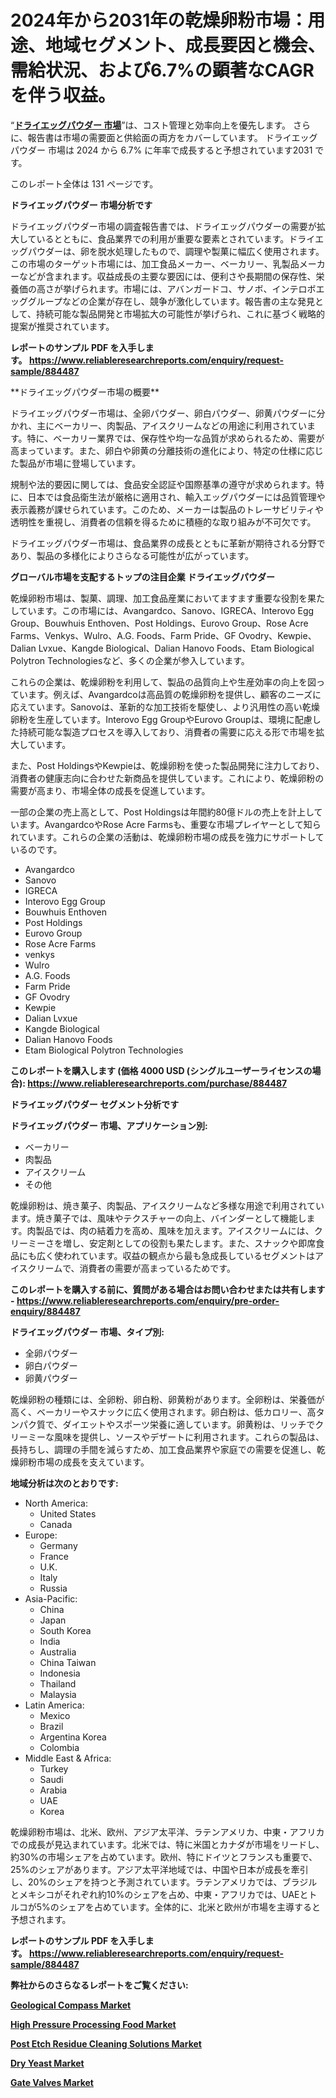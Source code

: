 <p><h1>2024年から2031年の乾燥卵粉市場：用途、地域セグメント、成長要因と機会、需給状況、および6.7%の顕著なCAGRを伴う収益。</h1></p><p>&ldquo;<strong><a href="https://www.reliableresearchreports.com/dried-egg-powder-r884487?utm_campaign=110&utm_medium=9&utm_source=Github&utm_content=ia&utm_term=17122024&utm_id=dried-egg-powder">ドライエッグパウダー 市場</a></strong>&rdquo;は、コスト管理と効率向上を優先します。 さらに、報告書は市場の需要面と供給面の両方をカバーしています。 ドライエッグパウダー 市場は 2024 から 6.7% に年率で成長すると予想されています2031 です。</p>
<p>このレポート全体は 131 ページです。</p>
<p><strong>ドライエッグパウダー 市場分析です</strong></p>
<p><p>ドライエッグパウダー市場の調査報告書では、ドライエッグパウダーの需要が拡大しているとともに、食品業界での利用が重要な要素とされています。ドライエッグパウダーは、卵を脱水処理したもので、調理や製菓に幅広く使用されます。この市場のターゲット市場には、加工食品メーカー、ベーカリー、乳製品メーカーなどが含まれます。収益成長の主要な要因には、便利さや長期間の保存性、栄養価の高さが挙げられます。市場には、アバンガードコ、サノボ、インテロボエッググループなどの企業が存在し、競争が激化しています。報告書の主な発見として、持続可能な製品開発と市場拡大の可能性が挙げられ、これに基づく戦略的提案が推奨されています。</p></p>
<p><strong>レポートのサンプル PDF を入手します。&nbsp;<a href="https://www.reliableresearchreports.com/enquiry/request-sample/884487?utm_campaign=110&utm_medium=9&utm_source=Github&utm_content=ia&utm_term=17122024&utm_id=dried-egg-powder">https://www.reliableresearchreports.com/enquiry/request-sample/884487</a></strong></p>
<p><p>**ドライエッグパウダー市場の概要**</p><p>ドライエッグパウダー市場は、全卵パウダー、卵白パウダー、卵黄パウダーに分かれ、主にベーカリー、肉製品、アイスクリームなどの用途に利用されています。特に、ベーカリー業界では、保存性や均一な品質が求められるため、需要が高まっています。また、卵白や卵黄の分離技術の進化により、特定の仕様に応じた製品が市場に登場しています。</p><p>規制や法的要因に関しては、食品安全認証や国際基準の遵守が求められます。特に、日本では食品衛生法が厳格に適用され、輸入エッグパウダーには品質管理や表示義務が課せられています。このため、メーカーは製品のトレーサビリティや透明性を重視し、消費者の信頼を得るために積極的な取り組みが不可欠です。</p><p>ドライエッグパウダー市場は、食品業界の成長とともに革新が期待される分野であり、製品の多様化によりさらなる可能性が広がっています。</p></p>
<p><strong>グローバル市場を支配するトップの注目企業 ドライエッグパウダー</strong></p>
<p><p>乾燥卵粉市場は、製菓、調理、加工食品産業においてますます重要な役割を果たしています。この市場には、Avangardco、Sanovo、IGRECA、Interovo Egg Group、Bouwhuis Enthoven、Post Holdings、Eurovo Group、Rose Acre Farms、Venkys、Wulro、A.G. Foods、Farm Pride、GF Ovodry、Kewpie、Dalian Lvxue、Kangde Biological、Dalian Hanovo Foods、Etam Biological Polytron Technologiesなど、多くの企業が参入しています。</p><p>これらの企業は、乾燥卵粉を利用して、製品の品質向上や生産効率の向上を図っています。例えば、Avangardcoは高品質の乾燥卵粉を提供し、顧客のニーズに応えています。Sanovoは、革新的な加工技術を駆使し、より汎用性の高い乾燥卵粉を生産しています。Interovo Egg GroupやEurovo Groupは、環境に配慮した持続可能な製造プロセスを導入しており、消費者の需要に応える形で市場を拡大しています。</p><p>また、Post HoldingsやKewpieは、乾燥卵粉を使った製品開発に注力しており、消費者の健康志向に合わせた新商品を提供しています。これにより、乾燥卵粉の需要が高まり、市場全体の成長を促進しています。</p><p>一部の企業の売上高として、Post Holdingsは年間約80億ドルの売上を計上しています。AvangardcoやRose Acre Farmsも、重要な市場プレイヤーとして知られています。これらの企業の活動は、乾燥卵粉市場の成長を強力にサポートしているのです。</p></p>
<p><ul><li>Avangardco</li><li>Sanovo</li><li>IGRECA</li><li>Interovo Egg Group</li><li>Bouwhuis Enthoven</li><li>Post Holdings</li><li>Eurovo Group</li><li>Rose Acre Farms</li><li>venkys</li><li>Wulro</li><li>A.G. Foods</li><li>Farm Pride</li><li>GF Ovodry</li><li>Kewpie</li><li>Dalian Lvxue</li><li>Kangde Biological</li><li>Dalian Hanovo Foods</li><li>Etam Biological Polytron Technologies</li></ul></p>
<p><strong>このレポートを購入します (価格 4000 USD (シングルユーザーライセンスの場合):&nbsp;<a href="https://www.reliableresearchreports.com/purchase/884487?utm_campaign=110&utm_medium=9&utm_source=Github&utm_content=ia&utm_term=17122024&utm_id=dried-egg-powder">https://www.reliableresearchreports.com/purchase/884487</a></strong></p>
<p><strong>ドライエッグパウダー セグメント分析です</strong></p>
<p><strong>ドライエッグパウダー 市場、アプリケーション別:</strong></p>
<p><ul><li>ベーカリー</li><li>肉製品</li><li>アイスクリーム</li><li>その他</li></ul></p>
<p><p>乾燥卵粉は、焼き菓子、肉製品、アイスクリームなど多様な用途で利用されています。焼き菓子では、風味やテクスチャーの向上、バインダーとして機能します。肉製品では、肉の結着力を高め、風味を加えます。アイスクリームには、クリーミーさを増し、安定剤としての役割も果たします。また、スナックや即席食品にも広く使われています。収益の観点から最も急成長しているセグメントはアイスクリームで、消費者の需要が高まっているためです。</p></p>
<p><strong>このレポートを購入する前に、質問がある場合はお問い合わせまたは共有します - <a href="https://www.reliableresearchreports.com/enquiry/pre-order-enquiry/884487?utm_campaign=110&utm_medium=9&utm_source=Github&utm_content=ia&utm_term=17122024&utm_id=dried-egg-powder">https://www.reliableresearchreports.com/enquiry/pre-order-enquiry/884487</a></strong></p>
<p><strong>ドライエッグパウダー 市場、タイプ別:</strong></p>
<p><ul><li>全卵パウダー</li><li>卵白パウダー</li><li>卵黄パウダー</li></ul></p>
<p><p>乾燥卵粉の種類には、全卵粉、卵白粉、卵黄粉があります。全卵粉は、栄養価が高く、ベーカリーやスナックに広く使用されます。卵白粉は、低カロリー、高タンパク質で、ダイエットやスポーツ栄養に適しています。卵黄粉は、リッチでクリーミーな風味を提供し、ソースやデザートに利用されます。これらの製品は、長持ちし、調理の手間を減らすため、加工食品業界や家庭での需要を促進し、乾燥卵粉市場の成長を支えています。</p></p>
<p><strong>地域分析は次のとおりです:</strong></p>
<p><ul>
    <li>
        North America:
        <ul>
            <li>United States</li>
            <li>Canada</li>
        </ul>
    </li>
    <li>
        Europe:
        <ul>
            <li>Germany</li>
            <li>France</li>
            <li>U.K.</li>
            <li>Italy</li>
            <li>Russia</li>
        </ul>
    </li>
    <li>
        Asia-Pacific:
        <ul>
            <li>China</li>
            <li>Japan</li>
            <li>South Korea</li>
            <li>India</li>
            <li>Australia</li>
            <li>China Taiwan</li>
            <li>Indonesia</li>
            <li>Thailand</li>
            <li>Malaysia</li>
        </ul>
    </li>
    <li>
        Latin America:
        <ul>
            <li>Mexico</li>
            <li>Brazil</li>
            <li>Argentina Korea</li>
            <li>Colombia</li>
        </ul>
    </li>
    <li>
        Middle East & Africa:
        <ul>
            <li>Turkey</li>
            <li>Saudi</li>
            <li>Arabia</li>
            <li>UAE</li>
            <li>Korea</li>
        </ul>
    </li>
    </ul></p>
<p><p>乾燥卵粉市場は、北米、欧州、アジア太平洋、ラテンアメリカ、中東・アフリカでの成長が見込まれています。北米では、特に米国とカナダが市場をリードし、約30%の市場シェアを占めています。欧州、特にドイツとフランスも重要で、25%のシェアがあります。アジア太平洋地域では、中国や日本が成長を牽引し、20%のシェアを持つと予測されています。ラテンアメリカでは、ブラジルとメキシコがそれぞれ約10%のシェアを占め、中東・アフリカでは、UAEとトルコが5%のシェアを占めています。全体的に、北米と欧州が市場を主導すると予想されます。</p></p>
<p><strong>レポートのサンプル PDF を入手します。&nbsp;<a href="https://www.reliableresearchreports.com/enquiry/request-sample/884487?utm_campaign=110&utm_medium=9&utm_source=Github&utm_content=ia&utm_term=17122024&utm_id=dried-egg-powder">https://www.reliableresearchreports.com/enquiry/request-sample/884487</a></strong></p>
<p><strong></strong></p>
<p><strong></strong></p>
<p><strong></strong></p>
<p><strong></strong></p>
<p><strong>弊社からのさらなるレポートをご覧ください:</strong></p>
<p><strong><p><a href="https://github.com/globismark/Market-Research-Report-List-5/blob/main/geological-compass-market.md?utm_campaign=110&utm_medium=9&utm_source=Github&utm_content=ia&utm_term=17122024&utm_id=dried-egg-powder">Geological Compass Market</a></p><p><a href="https://www.linkedin.com/pulse/unveiling-market-trends-global-high-pressure-processing-food-felaf?utm_campaign=110&utm_medium=9&utm_source=Github&utm_content=ia&utm_term=17122024&utm_id=dried-egg-powder">High Pressure Processing Food Market</a></p><p><a href="https://github.com/prosalinda88/Market-Research-Report-List-6/blob/main/post-etch-residue-cleaning-solutions-market.md?utm_campaign=110&utm_medium=9&utm_source=Github&utm_content=ia&utm_term=17122024&utm_id=dried-egg-powder">Post Etch Residue Cleaning Solutions Market</a></p><p><a href="https://www.linkedin.com/pulse/global-dry-yeast-market-size-2024-2031-insights-sales-jj3qf?utm_campaign=110&utm_medium=9&utm_source=Github&utm_content=ia&utm_term=17122024&utm_id=dried-egg-powder">Dry Yeast Market</a></p><p><a href="https://www.linkedin.com/pulse/research-examination-onthe-gate-valves-marketsize-share-projected-w9uef?utm_campaign=110&utm_medium=9&utm_source=Github&utm_content=ia&utm_term=17122024&utm_id=dried-egg-powder">Gate Valves Market</a></p></strong></p>